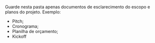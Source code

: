 Guarde nesta pasta apenas documentos de esclarecimento do escopo e planos do projeto.
Exemplo:
 - Pitch;
 - Cronograma;
 - Planilha de orçamento;
 - Kickoff
